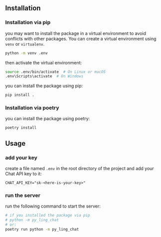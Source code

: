 

## Installation
### Installation via pip
you may want to install the package in a virtual environment to avoid conflicts with other packages. You can create a virtual environment using `venv` or `virtualenv`.
```bash
python -m venv .env
```
then activate the virtual environment:
```bash
source .env/bin/activate  # On Linux or macOS
.env\Scripts\activate  # On Windows
```
you can install the package using pip:
```bash
pip install .
```

### Installation via poetry
you can install the package using poetry:
```bash
poetry install
```

## Usage

### add your key
create a file named `.env` in the root directory of the project and add your Chat API key to it:
```text
CHAT_API_KEY="sk-<here-is-your-key>"
```

### run the server
run the following command to start the server:
```bash
# if you installed the package via pip
# python -m py_ling_chat
# or: 
poetry run python -m py_ling_chat
```
